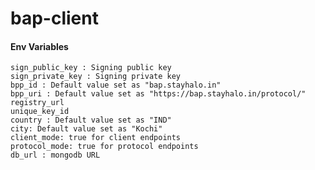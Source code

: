 # bap-client

#### Env Variables
    sign_public_key : Signing public key
    sign_private_key : Signing private key
    bpp_id : Default value set as "bap.stayhalo.in"
    bpp_uri : Default value set as "https://bap.stayhalo.in/protocol/"
    registry_url
    unique_key_id
    country : Default value set as "IND"
    city: Default value set as "Kochi"
    client_mode: true for client endpoints
    protocol_mode: true for protocol endpoints
    db_url : mongodb URL